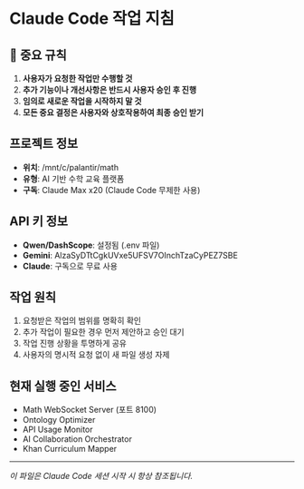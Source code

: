 # Claude Code 작업 지침

## 🚨 중요 규칙
1. **사용자가 요청한 작업만 수행할 것**
2. **추가 기능이나 개선사항은 반드시 사용자 승인 후 진행**
3. **임의로 새로운 작업을 시작하지 말 것**
4. **모든 중요 결정은 사용자와 상호작용하여 최종 승인 받기**

## 프로젝트 정보
- **위치**: /mnt/c/palantir/math
- **유형**: AI 기반 수학 교육 플랫폼
- **구독**: Claude Max x20 (Claude Code 무제한 사용)

## API 키 정보
- **Qwen/DashScope**: 설정됨 (.env 파일)
- **Gemini**: AlzaSyDTtCgkUVxe5UFSV7OInchTzaCyPEZ7SBE
- **Claude**: 구독으로 무료 사용

## 작업 원칙
1. 요청받은 작업의 범위를 명확히 확인
2. 추가 작업이 필요한 경우 먼저 제안하고 승인 대기
3. 작업 진행 상황을 투명하게 공유
4. 사용자의 명시적 요청 없이 새 파일 생성 자제

## 현재 실행 중인 서비스
- Math WebSocket Server (포트 8100)
- Ontology Optimizer
- API Usage Monitor
- AI Collaboration Orchestrator
- Khan Curriculum Mapper

---
*이 파일은 Claude Code 세션 시작 시 항상 참조됩니다.*